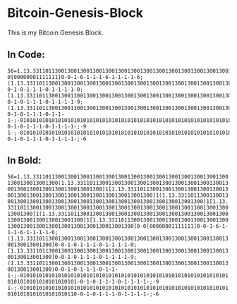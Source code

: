 # Bitcoin-Genesis-Block
This is my Bitcoin Genesis Block.

## In Code:
```
56=1.13.331101130013001300130013001300130013001300130013001300130013001300130013001300(1.13.331101130013001300130013001300130013001300130013001300130013001300130013001300)1[1.13.331101130013001300130013001300130013001300130013001300130013001300130013001300]1(1.13.331101130013001300130013001300130013001300130013001300130013001300130013001300)1[1.13.331101130013001300130013001300130013001300130013001300130013001300130013001300]1(1.13.331101130013001300130013001300130013001300130013001300130013001300130013001300)1[1.13.331161130013001300130013001300130013001300130013001300130013001300130013001300]0-0[00000001111111]0-0-1-6-1-1-1-6-1-1-1-1-6;
(1.13.331101130013001300130013001300130013001300130013001300130013001300130013001300]0-0-1-0-1-1-1-0-1-1-1-1-0;
[1.13.331101130013001300130013001300130013001300130013001300130013001300130013001300]0-0-1-0-1-1-1-0-1-1-1-1-9;
(1.13.331101130013001300130013001300130013001300130013001300130013001300130013001300)0-0-1-0-1-1-1-0-1-1-1-;-0101010101010101010101010101010101010101010101010101010101010101010101010101010101010101-0-1-0-1-1-1-0-1-1-1-1-;-9
1-;-0101010101010101010101010101010101010101010101010101010101010101010101010101010101010110-0-1-0-1-1-1-0-1-1-1-1-;-6
```
## In Bold:
`` 56=1.13.331101130013001300130013001300130013001300130013001300130013001300130013001300(1.13.331101130013001300130013001300130013001300130013001300130013001300130013001300)1[1.13.331101130013001300130013001300130013001300130013001300130013001300130013001300]1(1.13.331101130013001300130013001300130013001300130013001300130013001300130013001300)1[1.13.331101130013001300130013001300130013001300130013001300130013001300130013001300]1(1.13.331101130013001300130013001300130013001300130013001300130013001300130013001300)1[1.13.331161130013001300130013001300130013001300130013001300130013001300130013001300]0-0[00000001111111]0-0-1-6-1-1-1-6-1-1-1-1-6;
(1.13.331101130013001300130013001300130013001300130013001300130013001300130013001300]0-0-1-0-1-1-1-0-1-1-1-1-0;
[1.13.331101130013001300130013001300130013001300130013001300130013001300130013001300]0-0-1-0-1-1-1-0-1-1-1-1-9;
(1.13.331101130013001300130013001300130013001300130013001300130013001300130013001300)0-0-1-0-1-1-1-0-1-1-1-;-0101010101010101010101010101010101010101010101010101010101010101010101010101010101010101-0-1-0-1-1-1-0-1-1-1-1-;-9
1-;-0101010101010101010101010101010101010101010101010101010101010101010101010101010101010110-0-1-0-1-1-1-0-1-1-1-1-;-6 ``
